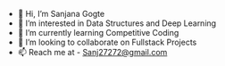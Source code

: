 - 👋 Hi, I’m Sanjana Gogte
- 👀 I’m interested in Data Structures and Deep Learning
- 🌱 I’m currently learning Competitive Coding
- 💞️ I’m looking to collaborate on Fullstack Projects
- 📫 Reach me at - Sanj27272@gmail.com

<!---
sanjj271/sanjj271 is a ✨ special ✨ repository because its `README.md` (this file) appears on your GitHub profile.
You can click the Preview link to take a look at your changes.
--->
